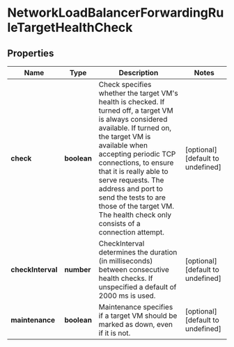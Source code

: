 # NetworkLoadBalancerForwardingRuleTargetHealthCheck

## Properties
| Name | Type | Description | Notes |
| ------------ | ------------- | ------------- | ------------- |
| **check** | **boolean** | Check specifies whether the target VM\'s health is checked. If turned off, a target VM is always considered available. If turned on, the target VM is available when accepting periodic TCP connections, to ensure that it is really able to serve requests. The address and port to send the tests to are those of the target VM. The health check only consists of a connection attempt. | [optional] [default to undefined] |
| **checkInterval** | **number** | CheckInterval determines the duration (in milliseconds) between consecutive health checks. If unspecified a default of 2000 ms is used. | [optional] [default to undefined] |
| **maintenance** | **boolean** | Maintenance specifies if a target VM should be marked as down, even if it is not. | [optional] [default to undefined] |


